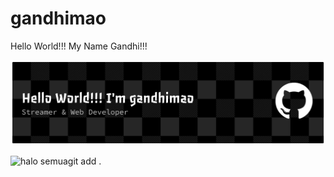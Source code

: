 # gandhimao
Hello World!!! My Name Gandhi!!!

![Header](img/github-header-banner.png)

![halo semua](https://media3.giphy.com/media/v1.Y2lkPTc5MGI3NjExbnYxNGo5dnZqdW9rN2dncmVvZzR6ZXQ0M3RtaWxjOTFvbGRudWNsdyZlcD12MV9pbnRlcm5hbF9naWZfYnlfaWQmY3Q9Zw/4QxQgWZHbeYwM/giphy.gif)git add .

